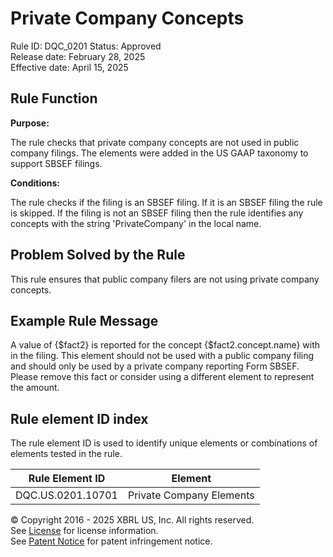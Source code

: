 # Private Company Concepts
Rule ID: DQC_0201
Status: Approved  
Release date: February 28, 2025  
Effective date: April 15, 2025

## Rule Function

**Purpose:** 

The rule checks that private company concepts are not used in public company filings.  The elements were added in the US GAAP taxonomy to support SBSEF filings.

**Conditions:**

The rule checks if the filing is an SBSEF filing.  If it is an SBSEF filing the rule is skipped. If the filing is not an SBSEF filing then the rule identifies any concepts with the string 'PrivateCompany' in the local name.


## Problem Solved by the Rule

This rule ensures that public company filers are not using private company concepts.

## Example Rule Message

A value of {$fact2} is reported for the concept {$fact2.concept.name} with in the filing. This element should not be used with a public company filing and should only be used by a private company reporting Form SBSEF. Please remove this fact or consider using a different element to represent the amount.


## Rule element ID index  
The rule element ID is used to identify unique elements or combinations of elements tested in the rule.

|Rule Element ID|Element|
|--- |--- |
| DQC.US.0201.10701 |Private Company Elements|



© Copyright 2016 - 2025 XBRL US, Inc. All rights reserved.   
See [License](https://xbrl.us/dqc-license) for license information.  
See [Patent Notice](https://xbrl.us/dqc-patent) for patent infringement notice. 
